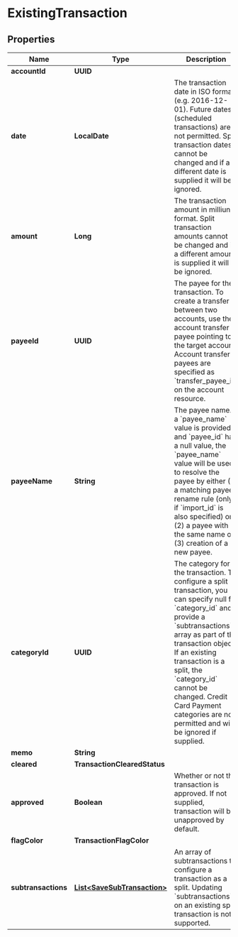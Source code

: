

# ExistingTransaction


## Properties

| Name | Type | Description | Notes |
|------------ | ------------- | ------------- | -------------|
|**accountId** | **UUID** |  |  [optional] |
|**date** | **LocalDate** | The transaction date in ISO format (e.g. 2016-12-01).  Future dates (scheduled transactions) are not permitted.  Split transaction dates cannot be changed and if a different date is supplied it will be ignored. |  [optional] |
|**amount** | **Long** | The transaction amount in milliunits format.  Split transaction amounts cannot be changed and if a different amount is supplied it will be ignored. |  [optional] |
|**payeeId** | **UUID** | The payee for the transaction.  To create a transfer between two accounts, use the account transfer payee pointing to the target account.  Account transfer payees are specified as &#x60;transfer_payee_id&#x60; on the account resource. |  [optional] |
|**payeeName** | **String** | The payee name.  If a &#x60;payee_name&#x60; value is provided and &#x60;payee_id&#x60; has a null value, the &#x60;payee_name&#x60; value will be used to resolve the payee by either (1) a matching payee rename rule (only if &#x60;import_id&#x60; is also specified) or (2) a payee with the same name or (3) creation of a new payee. |  [optional] |
|**categoryId** | **UUID** | The category for the transaction.  To configure a split transaction, you can specify null for &#x60;category_id&#x60; and provide a &#x60;subtransactions&#x60; array as part of the transaction object.  If an existing transaction is a split, the &#x60;category_id&#x60; cannot be changed.  Credit Card Payment categories are not permitted and will be ignored if supplied. |  [optional] |
|**memo** | **String** |  |  [optional] |
|**cleared** | **TransactionClearedStatus** |  |  [optional] |
|**approved** | **Boolean** | Whether or not the transaction is approved.  If not supplied, transaction will be unapproved by default. |  [optional] |
|**flagColor** | **TransactionFlagColor** |  |  [optional] |
|**subtransactions** | [**List&lt;SaveSubTransaction&gt;**](SaveSubTransaction.md) | An array of subtransactions to configure a transaction as a split. Updating &#x60;subtransactions&#x60; on an existing split transaction is not supported. |  [optional] |



